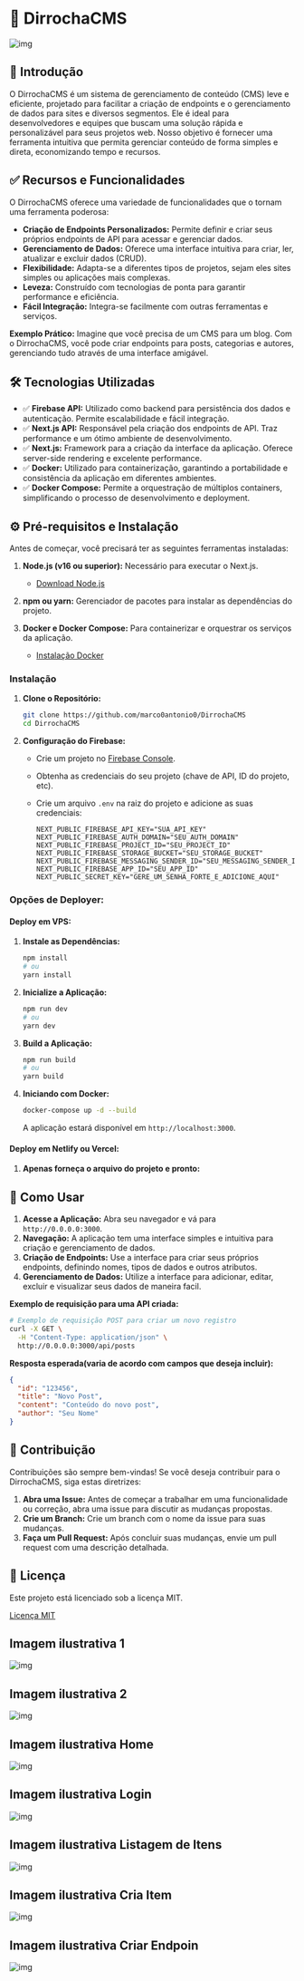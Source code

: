 # 🚀 DirrochaCMS
![img](/images/login-demo.dirrocha.com%20(1).png)
## 📌 Introdução

O DirrochaCMS é um sistema de gerenciamento de conteúdo (CMS) leve e eficiente, projetado para facilitar a criação de endpoints e o gerenciamento de dados para sites e diversos segmentos. Ele é ideal para desenvolvedores e equipes que buscam uma solução rápida e personalizável para seus projetos web. Nosso objetivo é fornecer uma ferramenta intuitiva que permita gerenciar conteúdo de forma simples e direta, economizando tempo e recursos.

## ✅ Recursos e Funcionalidades

O DirrochaCMS oferece uma variedade de funcionalidades que o tornam uma ferramenta poderosa:

*   **Criação de Endpoints Personalizados:** Permite definir e criar seus próprios endpoints de API para acessar e gerenciar dados.
*   **Gerenciamento de Dados:** Oferece uma interface intuitiva para criar, ler, atualizar e excluir dados (CRUD).
*   **Flexibilidade:** Adapta-se a diferentes tipos de projetos, sejam eles sites simples ou aplicações mais complexas.
*   **Leveza:** Construído com tecnologias de ponta para garantir performance e eficiência.
*   **Fácil Integração:** Integra-se facilmente com outras ferramentas e serviços.

**Exemplo Prático:** Imagine que você precisa de um CMS para um blog. Com o DirrochaCMS, você pode criar endpoints para posts, categorias e autores, gerenciando tudo através de uma interface amigável.

## 🛠️ Tecnologias Utilizadas

*   ✅ **Firebase API:** Utilizado como backend para persistência dos dados e autenticação. Permite escalabilidade e fácil integração.
*   ✅ **Next.js API:** Responsável pela criação dos endpoints de API. Traz performance e um ótimo ambiente de desenvolvimento.
*   ✅ **Next.js:** Framework para a criação da interface da aplicação. Oferece server-side rendering e excelente performance.
*   ✅ **Docker:** Utilizado para containerização, garantindo a portabilidade e consistência da aplicação em diferentes ambientes.
*   ✅ **Docker Compose:** Permite a orquestração de múltiplos containers, simplificando o processo de desenvolvimento e deployment.

## ⚙️ Pré-requisitos e Instalação

Antes de começar, você precisará ter as seguintes ferramentas instaladas:

1.  **Node.js (v16 ou superior):** Necessário para executar o Next.js.

    *   [Download Node.js](https://nodejs.org/)

2.  **npm ou yarn:** Gerenciador de pacotes para instalar as dependências do projeto.
3.  **Docker e Docker Compose:** Para containerizar e orquestrar os serviços da aplicação.

    *   [Instalação Docker](https://docs.docker.com/get-docker/)

### Instalação

1.  **Clone o Repositório:**
    ```bash
    git clone https://github.com/marco0antonio0/DirrochaCMS
    cd DirrochaCMS
    ```
3.  **Configuração do Firebase:**

    *   Crie um projeto no [Firebase Console](https://console.firebase.google.com/).
    *   Obtenha as credenciais do seu projeto (chave de API, ID do projeto, etc).
    *   Crie um arquivo `.env` na raiz do projeto e adicione as suas credenciais:

        ```env
        NEXT_PUBLIC_FIREBASE_API_KEY="SUA_API_KEY"
        NEXT_PUBLIC_FIREBASE_AUTH_DOMAIN="SEU_AUTH_DOMAIN"
        NEXT_PUBLIC_FIREBASE_PROJECT_ID="SEU_PROJECT_ID"
        NEXT_PUBLIC_FIREBASE_STORAGE_BUCKET="SEU_STORAGE_BUCKET"
        NEXT_PUBLIC_FIREBASE_MESSAGING_SENDER_ID="SEU_MESSAGING_SENDER_ID"
        NEXT_PUBLIC_FIREBASE_APP_ID="SEU_APP_ID"
        NEXT_PUBLIC_SECRET_KEY="GERE_UM_SENHA_FORTE_E_ADICIONE_AQUI"
        ```

### **Opções de Deployer:**
#### **Deploy em VPS:**
1.  **Instale as Dependências:**
    ```bash
    npm install
    # ou
    yarn install
    ```
2.  **Inicialize a Aplicação:**
    ```bash
    npm run dev
    # ou
    yarn dev
    ```
2.  **Build a Aplicação:**
    ```bash
    npm run build
    # ou
    yarn build
    ```
3.  **Iniciando com Docker:**
    ```bash
    docker-compose up -d --build
    ```
    A aplicação estará disponível em `http://localhost:3000`.

#### **Deploy em Netlify ou Vercel:**
1.  **Apenas forneça o arquivo do projeto e pronto:**

## 🚀 Como Usar

1.  **Acesse a Aplicação:** Abra seu navegador e vá para `http://0.0.0.0:3000`.
2.  **Navegação:** A aplicação tem uma interface simples e intuitiva para criação e gerenciamento de dados.
3.  **Criação de Endpoints:** Use a interface para criar seus próprios endpoints, definindo nomes, tipos de dados e outros atributos.
4.  **Gerenciamento de Dados:** Utilize a interface para adicionar, editar, excluir e visualizar seus dados de maneira facil.

**Exemplo de requisição para uma API criada:**
```bash
# Exemplo de requisição POST para criar um novo registro
curl -X GET \
  -H "Content-Type: application/json" \
  http://0.0.0.0:3000/api/posts
```

**Resposta esperada(varia de acordo com campos que deseja incluir):**
```json
{
  "id": "123456",
  "title": "Novo Post",
  "content": "Conteúdo do novo post",
  "author": "Seu Nome"
}
```

<!-- ## 📁 Estrutura de Diretórios

```
dirrochacms/
├── components/         # Componentes reutilizáveis da interface
├── pages/              # Páginas da aplicação Next.js
│   ├── api/            # Endpoints da API
│   │   └── posts.js    # Exemplo de endpoint para posts
│   └── _app.js         # Arquivo de configuração da aplicação Next.js
├── styles/             # Estilos da aplicação
├── public/             # Arquivos públicos (imagens, etc.)
├── .env.local          # Arquivo para variáveis de ambiente
├── package.json        # Arquivo de dependências
├── docker-compose.yml  # Configuração do Docker Compose
└── Dockerfile          # Configuração do Docker
``` -->

## 🤝 Contribuição

Contribuições são sempre bem-vindas! Se você deseja contribuir para o DirrochaCMS, siga estas diretrizes:

1.  **Abra uma Issue:** Antes de começar a trabalhar em uma funcionalidade ou correção, abra uma issue para discutir as mudanças propostas.
2.  **Crie um Branch:** Crie um branch com o nome da issue para suas mudanças.
3.  **Faça um Pull Request:** Após concluir suas mudanças, envie um pull request com uma descrição detalhada.

## 📜 Licença

Este projeto está licenciado sob a licença MIT.

[Licença MIT](https://opensource.org/licenses/MIT)


## Imagem ilustrativa 1
![img](/images/login-demo.dirrocha.com%20(1).png)

## Imagem ilustrativa 2
![img](/images/login-demo.dirrocha.com%20(2).png)

## Imagem ilustrativa Home
![img](/images/4.png)

## Imagem ilustrativa Login
![img](/images/5.png)

## Imagem ilustrativa Listagem de Itens
![img](/images/6.png)

## Imagem ilustrativa Cria Item
![img](/images/7.png)

## Imagem ilustrativa Criar Endpoin
![img](/images/8.png)